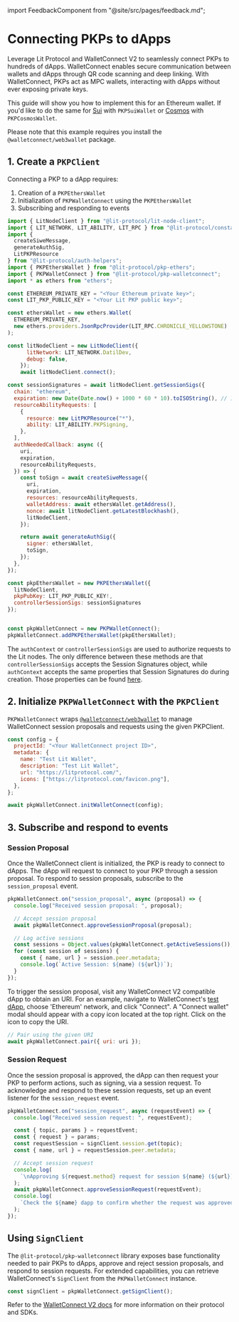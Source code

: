 import FeedbackComponent from "@site/src/pages/feedback.md";

# Connecting PKPs to dApps

Leverage Lit Protocol and WalletConnect V2 to seamlessly connect PKPs to hundreds of dApps. WalletConnect enables secure communication between wallets and dApps through QR code scanning and deep linking. With WalletConnect, PKPs act as MPC wallets, interacting with dApps without ever exposing private keys.

This guide will show you how to implement this for an Ethereum wallet. If you'd like to do the same for [Sui](https://github.com/LIT-Protocol/js-sdk/tree/master/packages/pkp-sui) with `PKPSuiWallet` or [Cosmos](https://github.com/LIT-Protocol/js-sdk/tree/master/packages/pkp-cosmos) with `PKPCosmosWallet`. 

Please note that this example requires you install the `@walletconnect/web3wallet` package.

## 1. Create a `PKPClient`

Connecting a PKP to a dApp requires:

1. Creation of a `PKPEthersWallet`
2. Initialization of  `PKPWalletConnect` using the `PKPEthersWallet`
3. Subscribing and responding to events

```js
import { LitNodeClient } from "@lit-protocol/lit-node-client";
import { LIT_NETWORK, LIT_ABILITY, LIT_RPC } from "@lit-protocol/constants";
import {
  createSiweMessage,
  generateAuthSig,
  LitPKPResource
} from "@lit-protocol/auth-helpers";
import { PKPEthersWallet } from "@lit-protocol/pkp-ethers";
import { PKPWalletConnect } from "@lit-protocol/pkp-walletconnect";
import * as ethers from "ethers";

const ETHEREUM_PRIVATE_KEY = "<Your Ethereum private key>";
const LIT_PKP_PUBLIC_KEY = "<Your Lit PKP public key>";

const ethersWallet = new ethers.Wallet(
  ETHEREUM_PRIVATE_KEY,
  new ethers.providers.JsonRpcProvider(LIT_RPC.CHRONICLE_YELLOWSTONE)
);

const litNodeClient = new LitNodeClient({
      litNetwork: LIT_NETWORK.DatilDev,
      debug: false,
    });
    await litNodeClient.connect();

const sessionSignatures = await litNodeClient.getSessionSigs({
  chain: "ethereum",
  expiration: new Date(Date.now() + 1000 * 60 * 10).toISOString(), // 10 minutes
  resourceAbilityRequests: [
    {
      resource: new LitPKPResource("*"),
      ability: LIT_ABILITY.PKPSigning,
    },
  ],
  authNeededCallback: async ({
    uri,
    expiration,
    resourceAbilityRequests,
  }) => {
    const toSign = await createSiweMessage({
      uri,
      expiration,
      resources: resourceAbilityRequests,
      walletAddress: await ethersWallet.getAddress(),
      nonce: await litNodeClient.getLatestBlockhash(),
      litNodeClient,
    });

    return await generateAuthSig({
      signer: ethersWallet,
      toSign,
    });
  },
});

const pkpEthersWallet = new PKPEthersWallet({
  litNodeClient,
  pkpPubKey: LIT_PKP_PUBLIC_KEY!,
  controllerSessionSigs: sessionSignatures
});


const pkpWalletConnect = new PKPWalletConnect();
pkpWalletConnect.addPKPEthersWallet(pkpEthersWallet);
```

The `authContext` or `controllerSessionSigs` are used to authorize requests to the Lit nodes. The only difference between these methods are that `controllerSessionSigs` accepts the Session Signatures object, while `authContext` accepts the same properties that Session Signatures do during creation. Those properties can be found [here](https://v6-api-doc-lit-js-sdk.vercel.app/interfaces/types_src.AuthenticationProps.html#getSessionSigsProps).

## 2. Initialize `PKPWalletConnect` with the `PKPClient`

`PKPWalletConnect` wraps [`@walletconnect/web3wallet`](https://www.npmjs.com/package/@walletconnect/web3wallet) to manage WalletConnect session proposals and requests using the given PKPClient.

```js
const config = {
  projectId: "<Your WalletConnect project ID>",
  metadata: {
    name: "Test Lit Wallet",
    description: "Test Lit Wallet",
    url: "https://litprotocol.com/",
    icons: ["https://litprotocol.com/favicon.png"],
  },
};

await pkpWalletConnect.initWalletConnect(config);
```

## 3. Subscribe and respond to events

### Session Proposal

Once the WalletConnect client is initialized, the PKP is ready to connect to dApps. The dApp will request to connect to your PKP through a session proposal. To respond to session proposals, subscribe to the `session_proposal` event.

```js
pkpWalletConnect.on("session_proposal", async (proposal) => {
  console.log("Received session proposal: ", proposal);

  // Accept session proposal
  await pkpWalletConnect.approveSessionProposal(proposal);

  // Log active sessions
  const sessions = Object.values(pkpWalletConnect.getActiveSessions());
  for (const session of sessions) {
    const { name, url } = session.peer.metadata;
    console.log(`Active Session: ${name} (${url})`);
  }
});
```

To trigger the session proposal, visit any WalletConnect V2 compatible dApp to obtain an URI. For an example, navigate to WalletConnect's [test dApp](https://react-app.walletconnect.com/), choose 'Ethereum' network, and click "Connect". A "Connect wallet" modal should appear with a copy icon located at the top right. Click on the icon to copy the URI.

```js
// Pair using the given URI
await pkpWalletConnect.pair({ uri: uri });
```

### Session Request

Once the session proposal is approved, the dApp can then request your PKP to perform actions, such as signing, via a session request. To acknowledge and respond to these session requests, set up an event listener for the `session_request` event.

```js
pkpWalletConnect.on("session_request", async (requestEvent) => {
  console.log("Received session request: ", requestEvent);

  const { topic, params } = requestEvent;
  const { request } = params;
  const requestSession = signClient.session.get(topic);
  const { name, url } = requestSession.peer.metadata;

  // Accept session request
  console.log(
    `\nApproving ${request.method} request for session ${name} (${url})...\n`
  );
  await pkpWalletConnect.approveSessionRequest(requestEvent);
  console.log(
    `Check the ${name} dapp to confirm whether the request was approved`
  );
});
```

## Using `SignClient`

The `@lit-protocol/pkp-walletconnect` library exposes base functionality needed to pair PKPs to dApps, approve and reject session proposals, and respond to session requests. For extended capabilities, you can retrieve WalletConnect's `SignClient` from the `PKPWalletConnect` instance.

```js
const signClient = pkpWalletConnect.getSignClient();
```

Refer to the [WalletConnect V2 docs](https://docs.walletconnect.com/2.0/) for more information on their protocol and SDKs.

<FeedbackComponent/>
